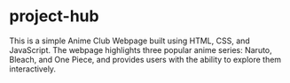 # project-hub
This is a simple Anime Club Webpage built using HTML, CSS, and JavaScript. The webpage highlights three popular anime series: Naruto, Bleach, and One Piece, and provides users with the ability to explore them interactively.

